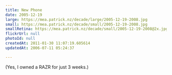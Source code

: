 ```yaml
---
title: New Phone
date: 2005-12-19
large: https://mea.patrick.nz/decade/large/2005-12-19-2008.jpg
small: https://mea.patrick.nz/decade/small/2005-12-19-2008.jpg
smallRetina: https://mea.patrick.nz/decade/small/2005-12-19-2008@2x.jpg
flickrUrl: null
photoId: null
createdAt: 2011-01-30 11:07:19.605614
updatedAt: 2006-07-11 05:24:37

---
```

(Yes, I owned a RAZR for just 3 weeks.)

